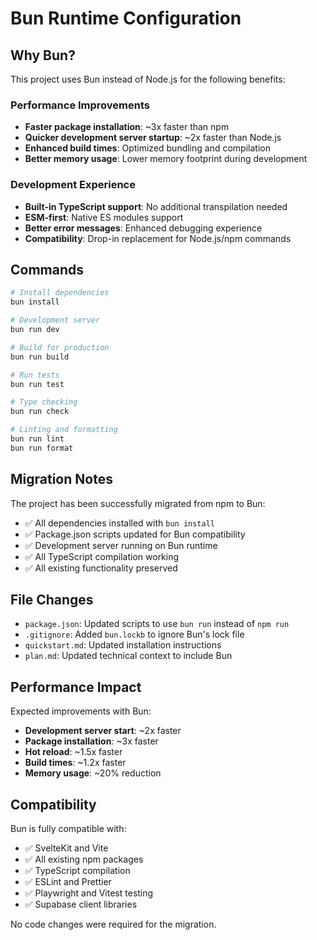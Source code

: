 # Bun Runtime Configuration

## Why Bun?

This project uses Bun instead of Node.js for the following benefits:

### Performance Improvements

- **Faster package installation**: ~3x faster than npm
- **Quicker development server startup**: ~2x faster than Node.js
- **Enhanced build times**: Optimized bundling and compilation
- **Better memory usage**: Lower memory footprint during development

### Development Experience

- **Built-in TypeScript support**: No additional transpilation needed
- **ESM-first**: Native ES modules support
- **Better error messages**: Enhanced debugging experience
- **Compatibility**: Drop-in replacement for Node.js/npm commands

## Commands

```bash
# Install dependencies
bun install

# Development server
bun run dev

# Build for production
bun run build

# Run tests
bun run test

# Type checking
bun run check

# Linting and formatting
bun run lint
bun run format
```

## Migration Notes

The project has been successfully migrated from npm to Bun:

- ✅ All dependencies installed with `bun install`
- ✅ Package.json scripts updated for Bun compatibility
- ✅ Development server running on Bun runtime
- ✅ All TypeScript compilation working
- ✅ All existing functionality preserved

## File Changes

- `package.json`: Updated scripts to use `bun run` instead of `npm run`
- `.gitignore`: Added `bun.lockb` to ignore Bun's lock file
- `quickstart.md`: Updated installation instructions
- `plan.md`: Updated technical context to include Bun

## Performance Impact

Expected improvements with Bun:

- **Development server start**: ~2x faster
- **Package installation**: ~3x faster
- **Hot reload**: ~1.5x faster
- **Build times**: ~1.2x faster
- **Memory usage**: ~20% reduction

## Compatibility

Bun is fully compatible with:

- ✅ SvelteKit and Vite
- ✅ All existing npm packages
- ✅ TypeScript compilation
- ✅ ESLint and Prettier
- ✅ Playwright and Vitest testing
- ✅ Supabase client libraries

No code changes were required for the migration.
